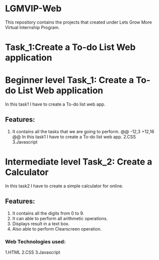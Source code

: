 # LGMVIP-Web
This repository contains the projects that created under Lets Grow More Virtual Internship Program.
# Task_1:Create a To-do List Web application
# Beginner level Task_1: Create a To-do List Web application
In this task1 I have to create a To-do list web app.
## Features:
1. It contains all the tasks that we are going to perform.
@@ -12,3 +12,16 @@ In this task1 I have to create a To-do list web app.
2.CSS
3.Javascript

# Intermediate level Task_2: Create a Calculator
In this task2 I have to create a simple calculator for online.
## Features:
1. It contains all the digits from 0 to 9.
2. It can able to perform all arithmetic operations.
3. Displays result in a text box.
4. Also able to perform Clearscreen operation.
### Web Technologies used:
1.HTML
2.CSS
3.Javascript
